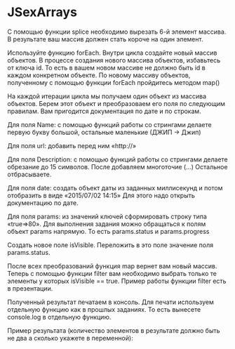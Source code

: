 # JSexArrays
С помощью функции splice необходимо вырезать 6-й элемент массива. В результате ваш массив должен стать короче на один элемент.

Используйте функцию forEach.
Внутри цикла создайте новый массив объектов.
В процессе создания нового массива объектов, избавьтесь от ключа id.
То есть в вашем новом массиве не должно быть id в каждом конкретном объекте.
По новому массиву объектов, полученному с помощью функции forEach пройдитесь методом map()

На каждой итерации цикла мы получаем один объект из массива объектов. Берем этот объект и преобразоваем его поля по следующим правилам.
Вам пригодится документация по дате и по строкам.

Для поля Name: с помощью функций работы со стрингами делаете первую букву большой, остальные маленькие (ДЖИП -> Джип)

Для поля url: добавить перед ним «http://»

Для поля Description: с помощью функций работы со стрингами делаете обрезание до 15 символов. После добавляем многоточие (…) Остальное отбрасываете.

Для поля date: создать объект даты из заданных миллисекунд и потом отобразить в виде «2015/07/02 14:15»
Для этого надо открыть документацию по дате.

Для поля params: из значений ключей сформировать строку типа «true=>80». Для выполнения задания можно обращаться к полям объект params напрямую.
То есть params.status и params.progress

Создать новое поле isVisible. Переложить в это поле значение поля params.status.

После всех преобразований функция map вернет вам новый массив. Теперь с помощью функции filter вам необходимо выбрать только те элементы у которых isVisible == true. Пример работы функции filter есть в презентации.

Полученный результат печатаем в консоль.
Для печати используем отдельную функцию как в прошлых заданиях. То есть вынесете console.log в отдельную функцию.

Пример результата (количество элементов в результате должно быть не два а сколько укажете в переменной):
